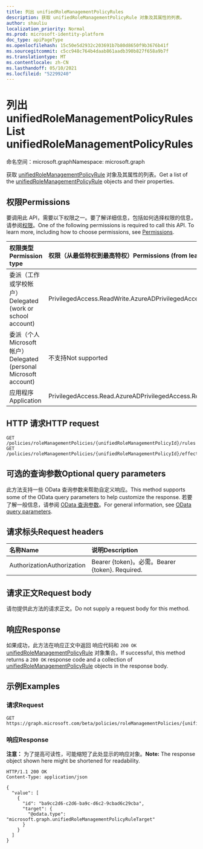 ```yaml
---
title: 列出 unifiedRoleManagementPolicyRules
description: 获取 unifiedRoleManagementPolicyRule 对象及其属性的列表。
author: shauliu
localization_priority: Normal
ms.prod: microsoft-identity-platform
doc_type: apiPageType
ms.openlocfilehash: 15c50e5d2932c203691b7b80d8650f9b3676b41f
ms.sourcegitcommit: c5cc948c764b4daab861aadb390b827f658a9b7f
ms.translationtype: MT
ms.contentlocale: zh-CN
ms.lasthandoff: 05/10/2021
ms.locfileid: "52299240"
---
```

# <a name="list-unifiedrolemanagementpolicyrules"></a><span data-ttu-id="672b8-103">列出 unifiedRoleManagementPolicyRules</span><span class="sxs-lookup"><span data-stu-id="672b8-103">List unifiedRoleManagementPolicyRules</span></span>
<span data-ttu-id="672b8-104">命名空间：microsoft.graph</span><span class="sxs-lookup"><span data-stu-id="672b8-104">Namespace: microsoft.graph</span></span>

<span data-ttu-id="672b8-105">获取 [unifiedRoleManagementPolicyRule](../resources/unifiedrolemanagementpolicyrule.md) 对象及其属性的列表。</span><span class="sxs-lookup"><span data-stu-id="672b8-105">Get a list of the [unifiedRoleManagementPolicyRule](../resources/unifiedrolemanagementpolicyrule.md) objects and their properties.</span></span>

## <a name="permissions"></a><span data-ttu-id="672b8-106">权限</span><span class="sxs-lookup"><span data-stu-id="672b8-106">Permissions</span></span>
<span data-ttu-id="672b8-p101">要调用此 API，需要以下权限之一。要了解详细信息，包括如何选择权限的信息，请参阅[权限](/graph/permissions-reference)。</span><span class="sxs-lookup"><span data-stu-id="672b8-p101">One of the following permissions is required to call this API. To learn more, including how to choose permissions, see [Permissions](/graph/permissions-reference).</span></span>

|<span data-ttu-id="672b8-109">权限类型</span><span class="sxs-lookup"><span data-stu-id="672b8-109">Permission type</span></span>|<span data-ttu-id="672b8-110">权限（从最低特权到最高特权）</span><span class="sxs-lookup"><span data-stu-id="672b8-110">Permissions (from least to most privileged)</span></span>|
|:---|:---|
|<span data-ttu-id="672b8-111">委派（工作或学校帐户）</span><span class="sxs-lookup"><span data-stu-id="672b8-111">Delegated (work or school account)</span></span>|<span data-ttu-id="672b8-112">PrivilegedAccess.ReadWrite.AzureAD</span><span class="sxs-lookup"><span data-stu-id="672b8-112">PrivilegedAccess.ReadWrite.AzureAD</span></span>|
|<span data-ttu-id="672b8-113">委派（个人 Microsoft 帐户）</span><span class="sxs-lookup"><span data-stu-id="672b8-113">Delegated (personal Microsoft account)</span></span>|<span data-ttu-id="672b8-114">不支持</span><span class="sxs-lookup"><span data-stu-id="672b8-114">Not supported</span></span>|
|<span data-ttu-id="672b8-115">应用程序</span><span class="sxs-lookup"><span data-stu-id="672b8-115">Application</span></span>|<span data-ttu-id="672b8-116">PrivilegedAccess.Read.AzureAD</span><span class="sxs-lookup"><span data-stu-id="672b8-116">PrivilegedAccess.Read.AzureAD</span></span>|

## <a name="http-request"></a><span data-ttu-id="672b8-117">HTTP 请求</span><span class="sxs-lookup"><span data-stu-id="672b8-117">HTTP request</span></span>

<!-- {
  "blockType": "ignored"
}
-->
``` http
GET /policies/roleManagementPolicies/{unifiedRoleManagementPolicyId}/rules
GET /policies/roleManagementPolicies/{unifiedRoleManagementPolicyId}/effectiveRules
```

## <a name="optional-query-parameters"></a><span data-ttu-id="672b8-118">可选的查询参数</span><span class="sxs-lookup"><span data-stu-id="672b8-118">Optional query parameters</span></span>
<span data-ttu-id="672b8-119">此方法支持一些 OData 查询参数来帮助自定义响应。</span><span class="sxs-lookup"><span data-stu-id="672b8-119">This method supports some of the OData query parameters to help customize the response.</span></span> <span data-ttu-id="672b8-120">若要了解一般信息，请参阅 [OData 查询参数](/graph/query-parameters)。</span><span class="sxs-lookup"><span data-stu-id="672b8-120">For general information, see [OData query parameters](/graph/query-parameters).</span></span>

## <a name="request-headers"></a><span data-ttu-id="672b8-121">请求标头</span><span class="sxs-lookup"><span data-stu-id="672b8-121">Request headers</span></span>
|<span data-ttu-id="672b8-122">名称</span><span class="sxs-lookup"><span data-stu-id="672b8-122">Name</span></span>|<span data-ttu-id="672b8-123">说明</span><span class="sxs-lookup"><span data-stu-id="672b8-123">Description</span></span>|
|:---|:---|
|<span data-ttu-id="672b8-124">Authorization</span><span class="sxs-lookup"><span data-stu-id="672b8-124">Authorization</span></span>|<span data-ttu-id="672b8-p103">Bearer {token}。必需。</span><span class="sxs-lookup"><span data-stu-id="672b8-p103">Bearer {token}. Required.</span></span>|

## <a name="request-body"></a><span data-ttu-id="672b8-127">请求正文</span><span class="sxs-lookup"><span data-stu-id="672b8-127">Request body</span></span>
<span data-ttu-id="672b8-128">请勿提供此方法的请求正文。</span><span class="sxs-lookup"><span data-stu-id="672b8-128">Do not supply a request body for this method.</span></span>

## <a name="response"></a><span data-ttu-id="672b8-129">响应</span><span class="sxs-lookup"><span data-stu-id="672b8-129">Response</span></span>

<span data-ttu-id="672b8-130">如果成功，此方法在响应正文中返回 响应代码和 `200 OK` [unifiedRoleManagementPolicyRule](../resources/unifiedrolemanagementpolicyrule.md) 对象集合。</span><span class="sxs-lookup"><span data-stu-id="672b8-130">If successful, this method returns a `200 OK` response code and a collection of [unifiedRoleManagementPolicyRule](../resources/unifiedrolemanagementpolicyrule.md) objects in the response body.</span></span>

## <a name="examples"></a><span data-ttu-id="672b8-131">示例</span><span class="sxs-lookup"><span data-stu-id="672b8-131">Examples</span></span>

### <a name="request"></a><span data-ttu-id="672b8-132">请求</span><span class="sxs-lookup"><span data-stu-id="672b8-132">Request</span></span>
<!-- {
  "blockType": "request",
  "name": "list_unifiedrolemanagementpolicyrule"
}
-->
``` http
GET https://graph.microsoft.com/beta/policies/roleManagementPolicies/{unifiedRoleManagementPolicyId}/rules
```


### <a name="response"></a><span data-ttu-id="672b8-133">响应</span><span class="sxs-lookup"><span data-stu-id="672b8-133">Response</span></span>
<span data-ttu-id="672b8-134">**注意：** 为了提高可读性，可能缩短了此处显示的响应对象。</span><span class="sxs-lookup"><span data-stu-id="672b8-134">**Note:** The response object shown here might be shortened for readability.</span></span>
<!-- {
  "blockType": "response",
  "truncated": true,
  "@odata.type": "Collection(microsoft.graph.unifiedRoleManagementPolicyRule)"
}
-->
``` http
HTTP/1.1 200 OK
Content-Type: application/json

{
  "value": [
    {
      "id": "ba9cc2d6-c2d6-ba9c-d6c2-9cbad6c29cba",
      "target": {
        "@odata.type": "microsoft.graph.unifiedRoleManagementPolicyRuleTarget"
      }
    }
  ]
}
```

